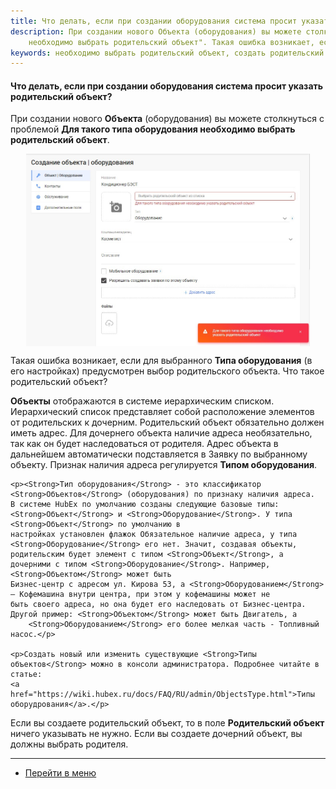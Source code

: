 ```yaml
---
title: Что делать, если при создании оборудования система просит указать родительский объект?
description: При создании нового Объекта (оборудования) вы можете столкнуться с проблемой "Для такого типа оборудования
    необходимо выбрать родительский объект". Такая ошибка возникает, если для выбранного Типа оборудования (в его настройках) предусмотрен выбор родительского объекта.
keywords: необходимо выбрать родительский объект, создать родительский объект, hubex, хабекс, хубекс, хабикс
---
```

#### Что делать, если при создании оборудования система просит указать родительский объект?
<html>
<meta charset="utf-8">
</html>
<body>

<p>При создании нового <Strong>Объекта</Strong> (оборудования) вы можете столкнуться с проблемой <Strong>Для такого типа оборудования
    необходимо выбрать родительский объект</Strong>.</p>
<div>
    <img style="margin: 0 auto; display: block; max-width: 90%;"
         src="/attachments/images/FAQ/USER/TheDifferenceBetweenObjectTypes/Problem.jpg"/>
</div>

<p>Такая ошибка возникает, если для выбранного <Strong>Типа оборудования</Strong> (в его настройках) предусмотрен выбор родительского объекта. Что такое родительский объект? </p>

<p><Strong>Объекты</Strong> отображаются в системе иерархическим списком. Иерархический список
    представляет собой расположение элементов от родительских к дочерним. Родительский объект обязательно должен иметь
    адрес. Для дочернего объекта наличие адреса необязательно, так как он будет наследоваться от родителя. Адрес объекта
    в дальнейшем автоматически подставляется в Заявку по выбранному объекту. Признак наличия адреса регулируется <Strong>Типом
    оборудования</Strong>.</p>



    <p><Strong>Тип оборудования</Strong> - это классификатор <Strong>Объектов</Strong> (оборудования) по признаку наличия адреса.
    В системе HubEx по умолчанию созданы следующие базовые типы: <Strong>Объект</Strong> и <Strong>Оборудование</Strong>. У типа <Strong>Объект</Strong> по умолчанию в
    настройках установлен флажок Обязательное наличие адреса, у типа <Strong>Оборудование</Strong> его нет. Значит, создавая объекты,
    родительским будет элемент с типом <Strong>Объект</Strong>, а дочерними с типом <Strong>Оборудование</Strong>. Например, <Strong>Объектом</Strong> может быть
    Бизнес-центр с адресом ул. Кирова 53, а <Strong>Оборудованием</Strong> – Кофемашина внутри центра, при этом у кофемашины может не
    быть своего адреса, но она будет его наследовать от Бизнес-центра. Другой пример: <Strong>Объектом</Strong> может быть Двигатель, а
        <Strong>Оборудованием</Strong> его более мелкая часть - Топливный насос.</p>

    <p>Создать новый или изменить существующие <Strong>Типы объектов</Strong> можно в консоли администратора. Подробнее читайте в статье:
    <a href="https://wiki.hubex.ru/docs/FAQ/RU/admin/ObjectsType.html">Типы оборудрования</a>.</p>

<p>Если вы создаете родительский объект, то в поле <Strong>Родительский объект</Strong> ничего указывать не нужно. Если вы создаете дочерний объект, вы должны выбрать родителя.</p>

</body>

___
- [Перейти в меню](http://wiki.hubex.ru)

